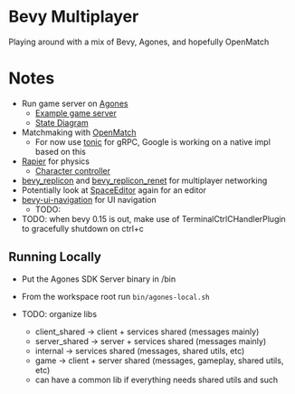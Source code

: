 # Bevy Multiplayer

Playing around with a mix of Bevy, Agones, and hopefully OpenMatch

# Notes

* Run game server on [Agones](https://agones.dev/site/docs/overview/)
  * [Example game server](https://github.com/googleforgames/agones/tree/release-1.44.0/examples/simple-game-server)
  * [State Diagram](https://agones.dev/site/docs/reference/gameserver/#gameserver-state-diagram)
* Matchmaking with [OpenMatch](https://open-match.dev/site/docs/overview/)
  * For now use [tonic](https://github.com/hyperium/tonic) for gRPC, Google is working on a native impl based on this
* [Rapier](https://rapier.rs/) for physics
  * [Character controller](https://rapier.rs/docs/user_guides/bevy_plugin/character_controller/)
* [bevy_replicon](https://crates.io/crates/bevy_replicon) and [bevy_replicon_renet](https://crates.io/crates/bevy_replicon_renet) for multiplayer networking
* Potentially look at [SpaceEditor](https://crates.io/crates/space_editor) again for an editor
* [bevy-ui-navigation](https://crates.io/crates/bevy-ui-navigation/) for UI navigation
  * TODO:
* TODO: when bevy 0.15 is out, make use of TerminalCtrlCHandlerPlugin to gracefully shutdown on ctrl+c

## Running Locally

* Put the Agones SDK Server binary in /bin
* From the workspace root run `bin/agones-local.sh`

* TODO: organize libs
  * client_shared -> client + services shared (messages mainly)
  * server_shared -> server + services shared (messages mainly)
  * internal -> services shared (messages, shared utils, etc)
  * game -> client + server shared (messages, gameplay, shared utils, etc)
  * can have a common lib if everything needs shared utils and such
